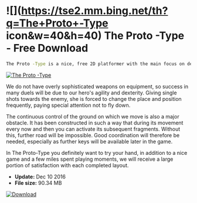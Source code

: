 # ![](https://tse2.mm.bing.net/th?q=The+Proto+-Type icon&w=40&h=40) The Proto -Type  - Free Download

```sh
The Proto -Type is a nice, free 2D platformer with the main focus on dexterity. The main axis of the game is a skilful jump over the platforms suspended in the air, defeating not only various types of obstacles, but also fighting in many ways with an armed opponent.
```
[![The Proto -Type](https://gallery.dpcdn.pl/imgc/Tools/72814/g_-_420x350_1.5_-_x20161209131838_0.jpg)](https://softexe.net/win/games-entertainment/other/the-proto-type:ppbfg.html)

We do not have overly sophisticated weapons on equipment, so success in many duels will be due to our hero's agility and dexterity. Giving single shots towards the enemy, she is forced to change the place and position frequently, paying special attention not to fly down.
 
 The continuous control of the ground on which we move is also a major obstacle. It has been constructed in such a way that during its movement every now and then you can activate its subsequent fragments. Without this, further road will be impossible. Good coordination will therefore be needed, especially as further keys will be available later in the game.
 
 In The Proto-Type you definitely want to try your hand, in addition to a nice game and a few miles spent playing moments, we will receive a large portion of satisfaction with each completed layout.


- **Update:** Dec 10 2016
- **File size:** 90.34 MB

[![Download](https://cdn.softexe.net/static/img/download.png)](https://softexe.net/win/games-entertainment/other/the-proto-type:ppbfg.html)

